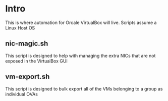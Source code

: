 # Intro

This is where automation for Orcale VirtualBox will live.
Scripts assume a Linux Host OS

## nic-magic.sh

This script is designed to help with managing the extra NICs that are not exposed in the VirtualBox GUI

## vm-export.sh

This script is designed to bulk export all of the VMs belonging to a group as individual OVAs